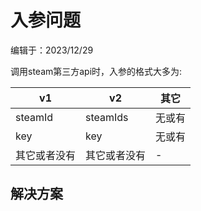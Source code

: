 # 入参问题

编辑于：2023/12/29


调用steam第三方api时，入参的格式大多为:

| v1           | v2           | 其它   |
| ------------ | ------------ | ------ |
| steamId      | steamIds     | 无或有 |
| key          | key          | 无或有 |
| 其它或者没有 | 其它或者没有 | -      |

## 解决方案

